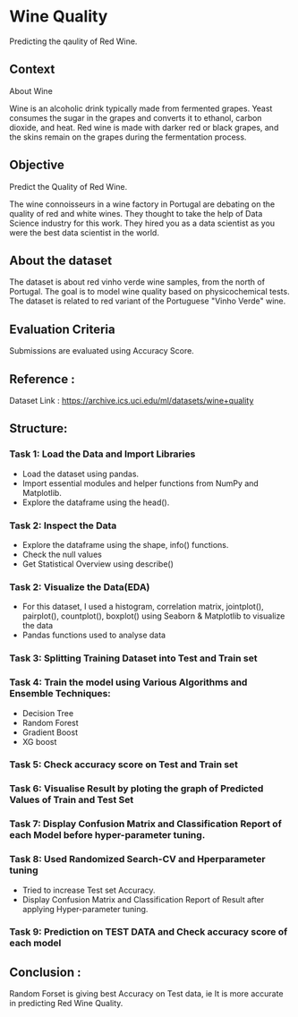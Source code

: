 # Wine Quality
Predicting the qaulity of Red Wine.

## Context 
About Wine

Wine is an alcoholic drink typically made from fermented grapes. Yeast consumes the sugar in the grapes and converts it to ethanol, carbon dioxide, and heat.
Red wine is made with darker red or black grapes, and the skins remain on the grapes during the fermentation process.

## Objective
Predict the Quality of Red Wine.

The wine connoisseurs in a wine factory in Portugal are debating on the quality of red and white wines. They thought to take the help of Data Science industry for this work. They hired you as a data scientist as you were the best data scientist in the world.

## About the dataset
The dataset is about red vinho verde wine samples, from the north of Portugal. The goal is to model wine quality based on physicochemical tests. The dataset is related to red variant of the Portuguese "Vinho Verde" wine.

## Evaluation Criteria
Submissions are evaluated using Accuracy Score.

## Reference :
Dataset Link : https://archive.ics.uci.edu/ml/datasets/wine+quality

## Structure:

### Task 1: Load the Data and Import Libraries
* Load the dataset using pandas.
* Import essential modules and helper functions from NumPy and Matplotlib.
* Explore the dataframe using the head().

### Task 2: Inspect the Data
* Explore the dataframe using the shape, info() functions.
* Check the null values
* Get Statistical Overview using describe()

### Task 2:  Visualize the Data(EDA)
* For this dataset, I used a histogram, correlation matrix, jointplot(), pairplot(), countplot(), boxplot()  using Seaborn & Matplotlib to visualize the data
* Pandas functions used to analyse data

### Task 3: Splitting Training Dataset into Test and Train set 
### Task 4: Train the model using Various Algorithms and Ensemble Techniques:
- Decision Tree
- Random Forest
- Gradient Boost
- XG boost
### Task 5: Check accuracy score on Test and Train set
### Task 6: Visualise Result by ploting the graph of Predicted Values of Train and Test Set 
### Task 7: Display Confusion Matrix and Classification Report of each Model before hyper-parameter tuning.
### Task 8: Used Randomized Search-CV and Hperparameter tuning
-  Tried to increase Test set Accuracy.
- Display Confusion Matrix and Classification Report of Result after applying Hyper-parameter tuning.
### Task 9: Prediction on TEST DATA and Check accuracy score of each model

## Conclusion :
Random Forset is giving best Accuracy on Test data, ie It is more accurate in predicting Red Wine Quality.
